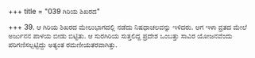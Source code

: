 +++
title = "039 ಗಿರಿಯ ಶಿಖರದ"

+++
39. ಆ ಗಿರಿಯ ಶಿಖರದ ಮೇಲುಭಾಗದಲ್ಲಿ ನಡೆದು ನಿಷಧಾಚಲವನ್ನು ಇಳಿದರು. ಆಗ ಇಳಾ ವ್ರತದ ಮೇಲೆ ಅರ್ಜುನನ ಪಾಳಯ ಬೀಡು ಬಿಟ್ಟಿತು. ಆ ಸುರಗಿರಿಯ ಸುತ್ತಲಿದ್ದ ಪ್ರದೇಶ ಒಂಬತ್ತು ಸಾವಿರ ಯೋಜನವೆಂದು ಪರಿಗಣಿಸಲ್ಪಟ್ಟಿದ್ದು ಅತ್ಯಂತ ರಮಣೀಯತರವಾಗಿತ್ತು.